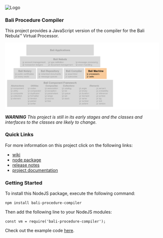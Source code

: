![Logo](https://raw.githubusercontent.com/craterdog-bali/bali-project-documentation/master/images/CraterDogLogo.png)

### Bali Procedure Compiler
This project provides a JavaScript version of the compiler for the Bali Nebula™ Virtual Processor.

![Pyramid](docs/images/BaliPyramid.png)

_**WARNING**_
_This project is still in its early stages and the classes and interfaces to the classes are likely to change._

### Quick Links
For more information on this project click on the following links:
 * [wiki](https://github.com/craterdog-bali/js-bali-procedure-compiler/wiki)
 * [node package](https://www.npmjs.com/package/bali-procedure-compiler)
 * [release notes](https://github.com/craterdog-bali/js-bali-procedure-compiler/wiki/release-notes)
 * [project documentation](https://github.com/craterdog-bali/bali-project-documentation/wiki)

### Getting Started
To install this NodeJS package, execute the following command:
```
npm install bali-procedure-compiler
```
Then add the following line to your NodeJS modules:
```
const vm = require('bali-procedure-compiler');
```

Check out the example code [here](https://github.com/craterdog-bali/js-bali-procedure-compiler/wiki/code-examples).

